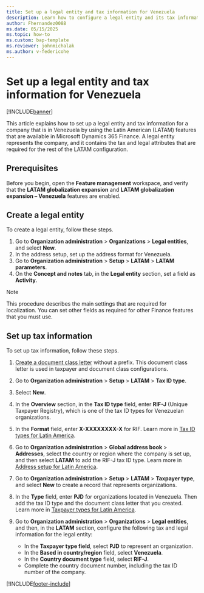 ```yaml
---
title: Set up a legal entity and tax information for Venezuela
description: Learn how to configure a legal entity and its tax information for Venezuela. 
author: Fhernandez0088
ms.date: 05/15/2025
ms.topic: how-to
ms.custom: bap-template
ms.reviewer: johnmichalak
ms.author: v-federicohe
---
```


# Set up a legal entity and tax information for Venezuela

[!INCLUDE[banner](../../includes/banner.md)]

This article explains how to set up a legal entity and tax information for a company that is in Venezuela by using the Latin American (LATAM) features that are available in Microsoft Dynamics 365 Finance. A legal entity represents the company, and it contains the tax and legal attributes that are required for the rest of the LATAM configuration.

## Prerequisites

Before you begin, open the **Feature management** workspace, and verify that the **LATAM globalization expansion** and **LATAM globalization expansion – Venezuela** features are enabled.

## Create a legal entity

To create a legal entity, follow these steps.

1. Go to **Organization administration** \> **Organizations** \> **Legal entities**, and select **New**.
1. In the address setup, set up the address format for Venezuela.
1. Go to **Organization administration** \> **Setup** \> **LATAM** \> **LATAM parameters**.
1. On the **Concept and notes** tab, in the **Legal entity** section, set a field as **Activity**.

> [!NOTE]
> This procedure describes the main settings that are required for localization. You can set other fields as required for other Finance features that you must use.

## Set up tax information

To set up tax information, follow these steps.

1. [Create a document class letter](ltm-core-document-class-letter.md) without a prefix. This document class letter is used in taxpayer and document class configurations.
1. Go to **Organization administration** \> **Setup** \> **LATAM** \> **Tax ID type**.
1. Select **New**.
1. In the **Overview** section, in the **Tax ID type** field, enter **RIF-J** (Unique Taxpayer Registry), which is one of the tax ID types for Venezuelan organizations.
1. In the **Format** field, enter **X-XXXXXXXX-X** for RIF. Learn more in [Tax ID types for Latin America](ltm-core-tax-id-type.md).
1. Go to **Organization administration** \> **Global address book** \> **Addresses**, select the country or region where the company is set up, and then select **LATAM** to add the RIF-J tax ID type. Learn more in [Address setup for Latin America](ltm-core-address-setup.md).
1. Go to **Organization administration** \> **Setup** \> **LATAM** \> **Taxpayer type**, and select **New** to create a record that represents organizations.
1. In the **Type** field, enter **PJD** for organizations located in Venezuela. Then add the tax ID type and the document class letter that you created. Learn more in [Taxpayer types for Latin America](ltm-core-taxpayer-type.md).
1. Go to **Organization administration** \> **Organizations** \> **Legal entities**, and then, in the **LATAM** section, configure the following tax and legal information for the legal entity:

    - In the **Taxpayer type field**, select **PJD** to represent an organization.
    - In the **Based in country/region** field, select **Venezuela**.
    - In the **Country document type** field, select **RIF-J**.
    - Complete the country document number, including the tax ID number of the company.

[!INCLUDE[footer-include](../../../includes/footer-banner.md)]
